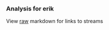 ### Analysis for erik
View [raw](https://raw.githubusercontent.com/microprediction/chess/main/analysis/erik/chess_blitz/locations.json) markdown for links to streams